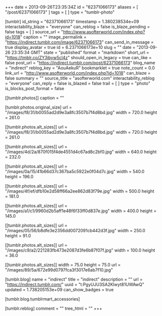 +++
date = 2013-09-26T23:35:34Z
id = "62371066173"
aliases = [ "/post/62371066173" ]
tags = [ ]
type = "tumblr-photo"

[tumblr]
id_string = "62371066173"
timestamp = 1.380238534e+09
interactability_blaze = "everyone"
can_reblog = false
is_blaze_pending = false
tags = [ ]
source_url = "http://www.asofterworld.com/index.php?id=1018"
caption = ""
image_permalink = "https://indirect.tumblr.com/image/62371066173"
can_send_in_message = true
display_avatar = true
id = 6.2371066173e+10
slug = ""
date = "2013-09-26 23:35:34 GMT"
state = "published"
format = "markdown"
short_url = "https://tmblr.co/ZY3jbyw5cl4z"
should_open_in_legacy = true
can_like = false
post_url = "https://indirect.tumblr.com/post/62371066173"
blog_name = "indirect"
reblog_key = "AouAekuR"
bookmarklet = true
note_count = 0.0
link_url = "http://www.asofterworld.com/index.php?id=1018"
can_blaze = false
summary = ""
source_title = "asofterworld.com"
interactability_reblog = "everyone"
can_reply = false
is_blazed = false
trail = [ ]
type = "photo"
is_blocks_post_format = false

[[tumblr.photos]]
caption = ""

[tumblr.photos.original_size]
url = "/images/f8/31/b0055ad2d9e3a8fc3507b7f4d8bd.jpg"
width = 720.0
height = 261.0

[[tumblr.photos.alt_sizes]]
url = "/images/f8/31/b0055ad2d9e3a8fc3507b7f4d8bd.jpg"
width = 720.0
height = 261.0

[[tumblr.photos.alt_sizes]]
url = "/images/4d/2a/870f015f4de4551d4c67ad8c2bf0.jpg"
width = 640.0
height = 232.0

[[tumblr.photos.alt_sizes]]
url = "/images/0a/15/41b66d37c367ba5c5922e0f04d7c.jpg"
width = 540.0
height = 196.0

[[tumblr.photos.alt_sizes]]
url = "/images/4f/ef/dfb10e2d58ff66a2ee862d83f79e.jpg"
width = 500.0
height = 181.0

[[tumblr.photos.alt_sizes]]
url = "/images/a1/c1/9960d2b5aff1e48f6f33ff0d837e.jpg"
width = 400.0
height = 145.0

[[tumblr.photos.alt_sizes]]
url = "/images/05/56/b8dfe3e2356dd0072091cb442d3f.jpg"
width = 250.0
height = 91.0

[[tumblr.photos.alt_sizes]]
url = "/images/c9/a2/221283fb473e2087d3fe6b87f07f.jpg"
width = 100.0
height = 36.0

[[tumblr.photos.alt_sizes]]
width = 75.0
height = 75.0
url = "/images/89/5a/672e99d0797fca3f3017e6ab7f10.jpg"

[tumblr.blog]
name = "indirect"
title = "indirect"
description = ""
url = "https://indirect.tumblr.com/"
uuid = "t:PgyUJU3SA2Klwyt81UWAwQ"
updated = 1.738205153e+09
can_show_badges = true

[tumblr.blog.tumblrmart_accessories]

[tumblr.reblog]
comment = ""
tree_html = ""
+++
